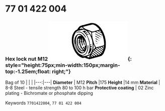 # 77 01 422 004

### Hex lock nut M12 ![](../assets/images/parts/hex_brake_bolt.png){: style="height:75px;min-width:150px;margin-top:-1.25em;float: right;"}

Bag of 10
|   |   |
|---:|---|
**Diameter** | M12
**Pitch** |175
**Height** |14 mm
**Material** | 8-8 Steel - tensile strength 80 to 100 h bar
**Protective coating** | 02 Zinc plating - Bichromate or phosphate dipping

Keywords `7701422004`, `77 01 422 004`
